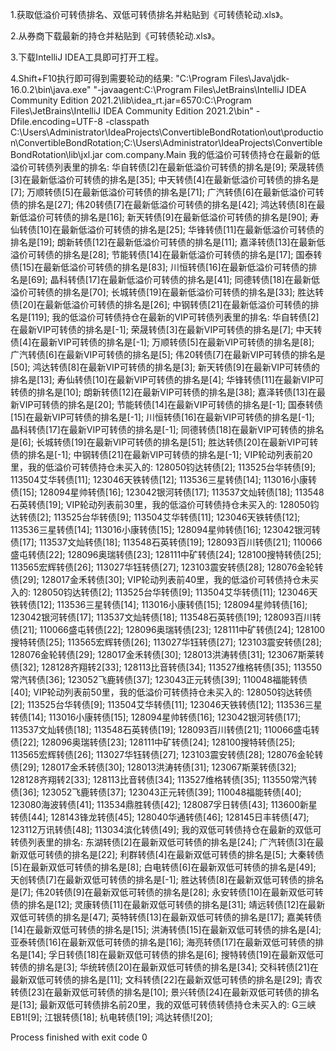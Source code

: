 1.获取低溢价可转债排名、双低可转债排名并粘贴到《可转债轮动.xls》。

2.从券商下载最新的持仓并粘贴到《可转债轮动.xls》。

3.下载IntelliJ IDEA工具即可打开工程。

4.Shift+F10执行即可得到需要轮动的结果:
"C:\Program Files\Java\jdk-16.0.2\bin\java.exe" "-javaagent:C:\Program Files\JetBrains\IntelliJ IDEA Community Edition 2021.2\lib\idea_rt.jar=6570:C:\Program Files\JetBrains\IntelliJ IDEA Community Edition 2021.2\bin" -Dfile.encoding=UTF-8 -classpath C:\Users\Administrator\IdeaProjects\ConvertibleBondRotation\out\production\ConvertibleBondRotation;C:\Users\Administrator\IdeaProjects\ConvertibleBondRotation\lib\jxl.jar com.company.Main
我的低溢价可转债持仓在最新的低溢价可转债列表里的排名:
华自转债[2]在最新低溢价可转债的排名是[9];
荣晟转债[3]在最新低溢价可转债的排名是[35];
中天转债[4]在最新低溢价可转债的排名是[7];
万顺转债[5]在最新低溢价可转债的排名是[71];
广汽转债[6]在最新低溢价可转债的排名是[27];
伟20转债[7]在最新低溢价可转债的排名是[42];
鸿达转债[8]在最新低溢价可转债的排名是[16];
新天转债[9]在最新低溢价可转债的排名是[90];
寿仙转债[10]在最新低溢价可转债的排名是[25];
华锋转债[11]在最新低溢价可转债的排名是[19];
朗新转债[12]在最新低溢价可转债的排名是[11];
嘉泽转债[13]在最新低溢价可转债的排名是[28];
节能转债[14]在最新低溢价可转债的排名是[17];
国泰转债[15]在最新低溢价可转债的排名是[83];
川恒转债[16]在最新低溢价可转债的排名是[69];
晶科转债[17]在最新低溢价可转债的排名是[41];
同德转债[18]在最新低溢价可转债的排名是[70];
长城转债[19]在最新低溢价可转债的排名是[33];
胜达转债[20]在最新低溢价可转债的排名是[26];
中钢转债[21]在最新低溢价可转债的排名是[119];
我的低溢价可转债持仓在最新的VIP可转债列表里的排名:
华自转债[2]在最新VIP可转债的排名是[-1];
荣晟转债[3]在最新VIP可转债的排名是[7];
中天转债[4]在最新VIP可转债的排名是[-1];
万顺转债[5]在最新VIP可转债的排名是[8];
广汽转债[6]在最新VIP可转债的排名是[5];
伟20转债[7]在最新VIP可转债的排名是[50];
鸿达转债[8]在最新VIP可转债的排名是[3];
新天转债[9]在最新VIP可转债的排名是[13];
寿仙转债[10]在最新VIP可转债的排名是[4];
华锋转债[11]在最新VIP可转债的排名是[10];
朗新转债[12]在最新VIP可转债的排名是[38];
嘉泽转债[13]在最新VIP可转债的排名是[20];
节能转债[14]在最新VIP可转债的排名是[-1];
国泰转债[15]在最新VIP可转债的排名是[-1];
川恒转债[16]在最新VIP可转债的排名是[-1];
晶科转债[17]在最新VIP可转债的排名是[-1];
同德转债[18]在最新VIP可转债的排名是[6];
长城转债[19]在最新VIP可转债的排名是[51];
胜达转债[20]在最新VIP可转债的排名是[-1];
中钢转债[21]在最新VIP可转债的排名是[-1];
VIP轮动列表前20里，我的低溢价可转债持仓未买入的:
128050钧达转债[2];
113525台华转债[9];
113504艾华转债[11];
123046天铁转债[12];
113536三星转债[14];
113016小康转债[15];
128094星帅转债[16];
123042银河转债[17];
113537文灿转债[18];
113548石英转债[19];
VIP轮动列表前30里，我的低溢价可转债持仓未买入的:
128050钧达转债[2];
113525台华转债[9];
113504艾华转债[11];
123046天铁转债[12];
113536三星转债[14];
113016小康转债[15];
128094星帅转债[16];
123042银河转债[17];
113537文灿转债[18];
113548石英转债[19];
128093百川转债[21];
110066盛屯转债[22];
128096奥瑞转债[23];
128111中矿转债[24];
128100搜特转债[25];
113565宏辉转债[26];
113027华钰转债[27];
123103震安转债[28];
128076金轮转债[29];
128017金禾转债[30];
VIP轮动列表前40里，我的低溢价可转债持仓未买入的:
128050钧达转债[2];
113525台华转债[9];
113504艾华转债[11];
123046天铁转债[12];
113536三星转债[14];
113016小康转债[15];
128094星帅转债[16];
123042银河转债[17];
113537文灿转债[18];
113548石英转债[19];
128093百川转债[21];
110066盛屯转债[22];
128096奥瑞转债[23];
128111中矿转债[24];
128100搜特转债[25];
113565宏辉转债[26];
113027华钰转债[27];
123103震安转债[28];
128076金轮转债[29];
128017金禾转债[30];
128013洪涛转债[31];
123067斯莱转债[32];
128128齐翔转2[33];
128113比音转债[34];
113527维格转债[35];
113550常汽转债[36];
123052飞鹿转债[37];
123043正元转债[39];
110048福能转债[40];
VIP轮动列表前50里，我的低溢价可转债持仓未买入的:
128050钧达转债[2];
113525台华转债[9];
113504艾华转债[11];
123046天铁转债[12];
113536三星转债[14];
113016小康转债[15];
128094星帅转债[16];
123042银河转债[17];
113537文灿转债[18];
113548石英转债[19];
128093百川转债[21];
110066盛屯转债[22];
128096奥瑞转债[23];
128111中矿转债[24];
128100搜特转债[25];
113565宏辉转债[26];
113027华钰转债[27];
123103震安转债[28];
128076金轮转债[29];
128017金禾转债[30];
128013洪涛转债[31];
123067斯莱转债[32];
128128齐翔转2[33];
128113比音转债[34];
113527维格转债[35];
113550常汽转债[36];
123052飞鹿转债[37];
123043正元转债[39];
110048福能转债[40];
123080海波转债[41];
113534鼎胜转债[42];
128087孚日转债[43];
113600新星转债[44];
128143锋龙转债[45];
128040华通转债[46];
128145日丰转债[47];
123112万讯转债[48];
113034滨化转债[49];
我的双低可转债持仓在最新的双低可转债列表里的排名:
东湖转债[2]在最新双低可转债的排名是[24];
广汽转债[3]在最新双低可转债的排名是[22];
利群转债[4]在最新双低可转债的排名是[5];
大秦转债[5]在最新双低可转债的排名是[8];
白电转债[6]在最新双低可转债的排名是[49];
天创转债[7]在最新双低可转债的排名是[-1];
胜达转债[8]在最新双低可转债的排名是[7];
伟20转债[9]在最新双低可转债的排名是[28];
永安转债[10]在最新双低可转债的排名是[12];
灵康转债[11]在最新双低可转债的排名是[31];
靖远转债[12]在最新双低可转债的排名是[47];
英特转债[13]在最新双低可转债的排名是[17];
嘉美转债[14]在最新双低可转债的排名是[15];
洪涛转债[15]在最新双低可转债的排名是[4];
亚泰转债[16]在最新双低可转债的排名是[16];
海亮转债[17]在最新双低可转债的排名是[14];
孚日转债[18]在最新双低可转债的排名是[6];
搜特转债[19]在最新双低可转债的排名是[3];
华统转债[20]在最新双低可转债的排名是[34];
交科转债[21]在最新双低可转债的排名是[11];
文科转债[22]在最新双低可转债的排名是[29];
青农转债[23]在最新双低可转债的排名是[10];
景兴转债[24]在最新双低可转债的排名是[13];
最新双低可转债排名前20里，我的双低可转债转债持仓未买入的:
G三峡EB1![9];
江银转债[18];
杭电转债[19];
鸿达转债![20];

Process finished with exit code 0
